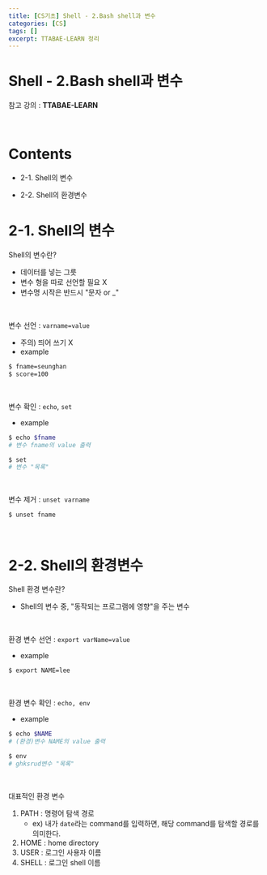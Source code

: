 ```yaml
---
title: [CS기초] Shell - 2.Bash shell과 변수
categories: [CS]
tags: []
excerpt: TTABAE-LEARN 정리
---
```


# Shell - 2.Bash shell과 변수

<script src="https://cdn.mathjax.org/mathjax/latest/MathJax.js?config=TeX-AMS-MML_HTMLorMML" type="text/javascript"></script>

참고 강의 : **TTABAE-LEARN**

<br>

# Contents

- 2-1. Shell의 변수

- 2-2. Shell의 환경변수



# 2-1. Shell의 변수

Shell의 변수란?

- 데이터를 넣는 그릇
- 변수 형을 따로 선언할 필요 X
- 변수명 시작은 반드시 "문자 or _"

<br>

변수 선언 : `varname=value`

- 주의) 띄어 쓰기 X
- example

```bash
$ fname=seunghan
$ score=100
```

<br>

변수 확인 : `echo`, `set`

- example

```bash
$ echo $fname
# 변수 fname의 value 출력

$ set
# 변수 "목록"
```

<br>

변수 제거 : `unset varname`

```
$ unset fname
```

<br>

# 2-2. Shell의 환경변수

Shell 환경 변수란?

- Shell의 변수 중, "동작되는 프로그램에 영향"을 주는 변수

<br>

환경 변수 선언 : `export varName=value`

- example

```bash
$ export NAME=lee
```

<br>

환경 변수 확인 : `echo, env`

- example

```bash
$ echo $NAME
# (환경)변수 NAME의 value 출력

$ env
# ghksrud변수 "목록"
```

<br>

대표적인 환경 변수

1. PATH : 명령어 탐색 경로
   - ex) 내가 `date`라는 command를 입력하면, 해당 command를 탐색할 경로를 의미한다.
2. HOME : home directory
3. USER : 로그인 사용자 이름 
4. SHELL : 로그인 shell 이름